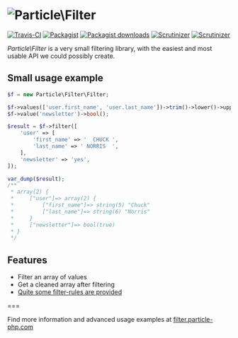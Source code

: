 ![Particle\Filter](https://cloud.githubusercontent.com/assets/6495166/7777918/406635e8-00c7-11e5-90e3-96c590828ffd.png)
===

[![Travis-CI](https://img.shields.io/travis/particle-php/Filter/master.svg)](https://travis-ci.org/particle-php/Filter)
[![Packagist](https://img.shields.io/packagist/v/particle/filter.svg)](https://packagist.org/packages/particle/filter)
[![Packagist downloads](https://img.shields.io/packagist/dt/particle/filter.svg)](https://packagist.org/packages/particle/filter)
[![Scrutinizer](https://img.shields.io/scrutinizer/g/particle-php/Filter.svg)](https://scrutinizer-ci.com/g/particle-php/Filter/?branch=master)
[![Scrutinizer](https://img.shields.io/scrutinizer/coverage/g/particle-php/Filter/master.svg)](https://scrutinizer-ci.com/g/particle-php/Filter/?branch=master)

*Particle\Filter* is a very small filtering library, with the easiest and most usable API we could possibly create.

## Small usage example

```php
$f = new Particle\Filter\Filter;

$f->values(['user.first_name', 'user.last_name'])->trim()->lower()->upperFirst();
$f->value('newsletter')->bool();

$result = $f->filter([
    'user' => [
        'first_name' => '  CHUCK ',
        'last_name' => ' NORRIS  ',
    ],
    'newsletter' => 'yes',
]);

var_dump($result);
/**
 * array(2) {
 *     ["user"]=> array(2) {
 *         ["first_name"]=> string(5) "Chuck"
 *         ["last_name"]=> string(6) "Norris"
 *     }
 *     ["newsletter"]=> bool(true)
 * } 
 */
```

## Features

* Filter an array of values
* Get a cleaned array after filtering
* [Quite some filter-rules are provided](http://filter.particle-php.com/en/latest/filter-rules/)

===

Find more information and advanced usage examples at [filter.particle-php.com](http://filter.particle-php.com)
